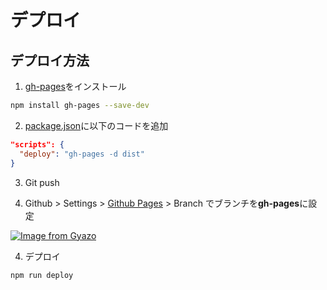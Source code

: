 # デプロイ

## デプロイ方法

1. [gh-pages](https://www.npmjs.com/package/gh-pages)をインストール

```bash
npm install gh-pages --save-dev
```

2. [package.json](/package.json)に以下のコードを追加

```json
"scripts": {
  "deploy": "gh-pages -d dist"
}
```

3. Git push

4. Github > Settings > [Github Pages](https://github.com/kanbaru-github/book-tracker/settings/pages) > Branch でブランチを**gh-pages**に設定

[![Image from Gyazo](https://i.gyazo.com/83f21b0202db8833f69507f5d4b20e48.png)](https://gyazo.com/83f21b0202db8833f69507f5d4b20e48)


4. デプロイ

```bash
npm run deploy
```
